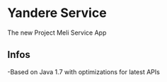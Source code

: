# Yandere Service
The new Project Meli Service App

## Infos

-Based on Java 1.7 with optimizations for latest APIs

